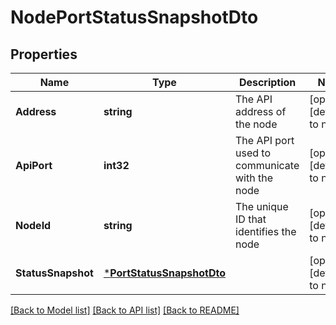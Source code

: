 # NodePortStatusSnapshotDto

## Properties
Name | Type | Description | Notes
------------ | ------------- | ------------- | -------------
**Address** | **string** | The API address of the node | [optional] [default to null]
**ApiPort** | **int32** | The API port used to communicate with the node | [optional] [default to null]
**NodeId** | **string** | The unique ID that identifies the node | [optional] [default to null]
**StatusSnapshot** | [***PortStatusSnapshotDto**](PortStatusSnapshotDTO.md) |  | [optional] [default to null]

[[Back to Model list]](../README.md#documentation-for-models) [[Back to API list]](../README.md#documentation-for-api-endpoints) [[Back to README]](../README.md)

